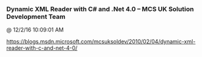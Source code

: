 ﻿

### Dynamic XML Reader with C# and .Net 4.0 – MCS UK Solution Development Team
@ 12/2/16 10:09:01 AM

https://blogs.msdn.microsoft.com/mcsuksoldev/2010/02/04/dynamic-xml-reader-with-c-and-net-4-0/

